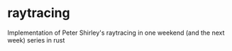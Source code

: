 # raytracing
Implementation of Peter Shirley's raytracing in one weekend (and the next week) series in rust
